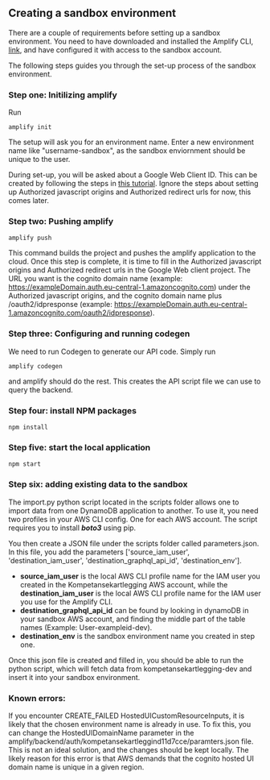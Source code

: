 ## Creating a sandbox environment

There are a couple of requirements before setting up a sandbox environment. You need to have downloaded and installed the Amplify CLI, [link](https://docs.amplify.aws/cli/start/install/), and have configured it with access to the sandbox account.

The following steps guides you through the set-up process of the sandbox environment. 

### Step one: Initilizing amplify
Run
```
amplify init
```
The setup will ask you for an environment name. Enter a new environment name like "username-sandbox", as the sandbox enviornment should be unique to the user.

During set-up, you will be asked about a Google Web Client ID. This can be created by following the steps in [this tutorial](https://aws.amazon.com/premiumsupport/knowledge-center/cognito-google-social-identity-provider/). Ignore the steps about setting up Authorized javascript origins and Authorized redirect urls for now, this comes later. 


### Step two: Pushing amplify 
```
amplify push
```
This command builds the project and pushes the amplify application to the cloud. Once this step is complete, it is time to fill in the Authorized javascript origins and Authorized redirect urls in the Google Web client project. The URL you want is the cognito domain name (example: https://exampleDomain.auth.eu-central-1.amazoncognito.com) under the Authorized javascript origins, and the cognito domain name plus /oauth2/idpresponse (example: https://exampleDomain.auth.eu-central-1.amazoncognito.com/oauth2/idpresponse).

### Step three: Configuring and running codegen
We need to run Codegen to generate our API code. Simply run
```
amplify codegen
```
and amplify should do the rest. This creates the API script file we can use to query the backend.


### Step four: install NPM packages
```
npm install
```


### Step five: start the local application
```
npm start
```

### Step six: adding existing data to the sandbox
The import.py python script located in the scripts folder allows one to import data from one DynamoDB application to another. To use it, you need two profiles in your AWS CLI config. One for each AWS account. The script requires you to install ***boto3*** using pip.

You then create a JSON file under the scripts folder called parameters.json. In this file, you add the parameters ['source_iam_user', 'destination_iam_user', 'destination_graphql_api_id', 'destination_env'].
* **source_iam_user** is the local AWS CLI profile name for the IAM user you created in the Kompetansekartlegging AWS account, while the **destination_iam_user** is the local AWS CLI profile name for the IAM user you use for the Amplify CLI.
* **destination_graphql_api_id** can be found by looking in dynamoDB in your sandbox AWS account, and finding the middle part of the table names (Example: User-exampleid-dev).
* **destination_env** is the sandbox environment name you created in step one.

Once this json file is created and filled in, you should be able to run the python script, which will fetch data from kompetansekartlegging-dev and insert it into your sandbox environment.



### Known errors:
If you encounter CREATE_FAILED HostedUICustomResourceInputs, it is likely that the chosen environment name is already in use. To fix this, you can change the HostedUIDomainName parameter in the amplify/backend/auth/kompetansekartleggind11d7cce/paramters.json file. This is not an ideal solution, and the changes should be kept locally. The likely reason for this error is that AWS demands that the cognito hosted UI domain name is unique in a given region.